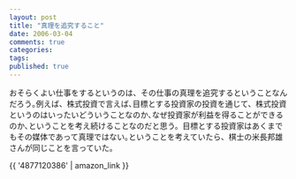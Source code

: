 ```yaml
---
layout: post
title: "真理を追究すること"
date: 2006-03-04
comments: true
categories:
tags:
published: true
---
```



おそらくよい仕事をするというのは、その仕事の真理を追究するということなんだろう｡例えば、株式投資で言えば､目標とする投資家の投資を通じて、株式投資というのはいったいどういうことなのか､なぜ投資家が利益を得ることができるのか､ということを考え続けることなのだと思う。目標とする投資家はあくまでもその媒体であって真理ではない｡ということを考えていたら、棋士の米長邦雄さんが同じことを言っていた。

{{ '4877120386' | amazon_link }}

